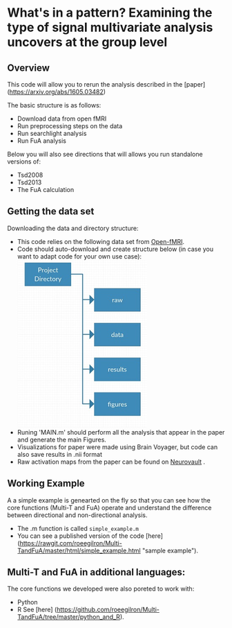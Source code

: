 What's in a pattern? Examining the type of signal multivariate analysis uncovers at the group level
==============
Overview 
--------------
This code will allow you to rerun the analysis described in the [paper] (https://arxiv.org/abs/1605.03482)

The basic structure is as follows: 
- Download data from open fMRI 
- Run preprocessing steps on the data 
- Run searchlight analysis 
- Run FuA analysis 

Below you will also see directions that will allows you run standalone versions of: 
- Tsd2008
- Tsd2013 
- The FuA calculation 

Getting the data set
--------------

Downloading the data and directory structure: 
- This code relies on the following data set from [Open-fMRI](https://openfmri.org/dataset/ds000158/ "Data Used For Project").
- Code should auto-download and create structure below (in case you want to adapt code for your own use case):
![Image of Dir Structure](/images/dirstruct.jpg?raw=true "Dir Structure For Project")
- Runing 'MAIN.m' should perform all the analysis that appear in the paper and generate the main Figures. 
- Visualizations for paper were made using Brain Voyager, but code can also save results in .nii format
- Raw activation maps from the paper can be found on [Neurovault](http://neurovault.org/collections/978/) . 

Working Example
--------------
A a simple example is genearted on the fly so that you can see how the core functions (Multi-T and FuA)
operate and understand the difference between directional and non-directional analysis. 
- The .m function is called `simple_example.m`
- You can see a published version of the code [here] (https://rawgit.com/roeegilron/Multi-TandFuA/master/html/simple_example.html "sample example"). 

Multi-T and FuA in additional languages: 
--------------
The core functions we developed were also poreted to work with:
- Python
- R 
See [here] (https://github.com/roeegilron/Multi-TandFuA/tree/master/python_and_R). 



